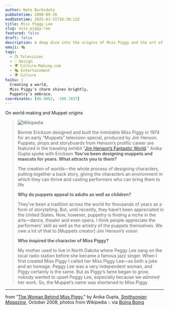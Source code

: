 ```yaml
---
author: Nate Barksdale
pubDatetime: 2008-09-30
modDatetime: 2025-03-31T16:30:12Z
title: Miss Piggy Lee
slug: miss-piggy-lee
featured: false
draft: false
description: A deep dive into the origins of Miss Piggy and the art of puppetry from Bonnie Erickson.
emoji: 🎭
tags:
  - 📺 Television
  - 💡 Design
  - 🌍 Culture-Making.com
  - 🎭 Entertainment
  - 🌍 Culture
haiku: |
  Creating a world,  
  Miss Piggy's charm shines brightly,  
  Puppetry's embrace.
coordinates: [46.8052, -100.7837]
---
```


On world-making and Muppet origins

> ![Wikipedia](http://www.culture-making.com/media/piggypeggy.jpg)
>
> Bonnie Erickson designed and built the inimitable Miss Piggy in 1974 for an early “Muppets” television special, produced by Jim Henson. Puppets, props and storyboards from Henson’s prolific career are featured in the traveling exhibit ”[Jim Henson’s Fantastic World](http://web.archive.org/web/20170530184939/http://sites.si.edu/exhibitions/exhibits/henson/main.htm).” Anika Gupta spoke with Erickson
> **You’ve been designing muppets and mascots for years. What attracts you to them?**
>
> The creation of worlds—the whole process of designing characters, putting together a back story, giving the characters an environment in which they can thrive and casting performers who can bring them to life
>
> **Why do puppets appeal to adults as well as children?**
>
> They’ve been a tradition across the world for thousands of years as a form of storytelling. But, until recently, they have’t been appreciated in the United States. Now, however, puppetry is finding a niche in the arts—dance, theater and even opera. I think people appreciate the performers’ skill as well as the artistry of the puppets themselves. We owe a lot of that to [Muppets creator] Jim Henson’s vision
>
> **Who inspired the character of Miss Piggy?**
>
> My mother used to live in North Dakota where Peggy Lee sang on the local radio station before she became a famous jazz singer. When I first created Miss Piggy I called her Miss Piggy Lee—as both a joke and an homage. Peggy Lee was a very independent woman, and Piggy certainly is the same. But as Piggy’s fame began to grow, nobody wanted to upset Peggy Lee, especially because we admired her work. So, the Muppet’s name was shortened to Miss Piggy

---

from "[The Woman Behind Miss Piggy](http://web.archive.org/web/20140104204434/http://www.smithsonianmag.com/arts-culture/atm-qa-200810.html)," by Anika Gupta, [_Smithsonian Magazine_](http://web.archive.org/web/20140104204434/http://www.smithsonianmag.com/arts-culture/atm-qa-200810.html), October 2008, photos from Wikipedia :: via [Boing Boing](http://web.archive.org/web/20231202213213/https://boingboing.net/2008/09/26/interview-with-miss.html)
